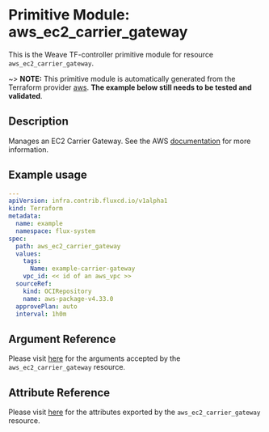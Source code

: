 
# Primitive Module: aws_ec2_carrier_gateway

This is the Weave TF-controller primitive module for resource `aws_ec2_carrier_gateway`.

~> **NOTE:** This primitive module is automatically generated from the Terraform provider [aws](https://registry.terraform.io/providers/hashicorp/aws/latest/docs/resources/ec2_carrier_gateway). **The example below still needs to be tested and validated**.

## Description

Manages an EC2 Carrier Gateway. See the AWS [documentation](https://docs.aws.amazon.com/vpc/latest/userguide/Carrier_Gateway.html) for more information.

## Example usage

```yaml
---
apiVersion: infra.contrib.fluxcd.io/v1alpha1
kind: Terraform
metadata:
  name: example
  namespace: flux-system
spec:
  path: aws_ec2_carrier_gateway
  values:
    tags:
      Name: example-carrier-gateway
    vpc_id: << id of an aws_vpc >>
  sourceRef:
    kind: OCIRepository
    name: aws-package-v4.33.0
  approvePlan: auto
  interval: 1h0m
```

## Argument Reference

Please visit [here](https://registry.terraform.io/providers/hashicorp/aws/latest/docs/resources/ec2_carrier_gateway#argument-reference) for the arguments accepted by the `aws_ec2_carrier_gateway` resource.

## Attribute Reference

Please visit [here](https://registry.terraform.io/providers/hashicorp/aws/latest/docs/resources/ec2_carrier_gateway#attributes-reference) for the attributes exported by the `aws_ec2_carrier_gateway` resource.
